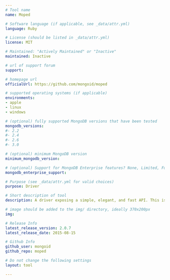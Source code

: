 ```yaml
---
# Tool name
name: Moped

# Software language (if applicable, see _data/attr.yml)
language: Ruby

# License (should be listed in _data/attr.yml)
license: MIT

# Maintained: "Actively Maintained" or "Inactive"
maintained: Inactive

# url of support forum
support: 

# homepage url
officialUrl: https://github.com/mongoid/moped

# supported operating systems (if applicable)
environments:
- apple
- linux
- windows

# (optional) fully supported MongoDB versions that have been tested
mongodb_versions:
#- 2.2
#- 2.4
#- 2.6
#- 3.0

# (optional) minimum MongoDB version
minimum_mongodb_version:

# (optional) Support for MongoDB Enterprise features? None, Limited, Full
mongodb_enterprise_support: 

# Purpose (see _data/attr.yml for valid choices)
purpose: Driver

# Short description of tool
description: A driver exposing a simple, elegant, and fast API. This is the supported driver for the Mongoid ODM.

# image should be added to the img/ directory, ideally 370x200px
img: 

# Release Info
latest_release_version: 2.0.7
latest_release_date: 2015-08-15

# Github Info
github_user: mongoid
github_repo: moped

# Do not change the following settings
layout: tool

---
```


